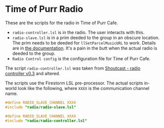 # Time of Purr Radio

These are the scripts for the radio in Time of Purr Cafe.

*   `radio-controller.lsl` is in the radio.
    The user interacts with this.
*   `radio-slave.lsl` is in a prim deeded to the group in an obscure location.
    The prim needs to be deeded for `llSetParcelMusicURL` to work.
    Details are in
    [the documentation](http://wiki.secondlife.com/wiki/LlSetParcelMusicURL).
    It's a pain in the butt when the actual radio is deeded to the group.
*   `Radio Control config` is the configuration file for Time of Purr Cafe.

The script `radio-controller.lsl` was taken from
[Shoutcast - radio controller v0.3](http://wiki.secondlife.com/wiki/Shoutcast_-_radio_controller_v0.3_(remake_of_similar_scripts))
and altered.

The scripts use the Firestorm LSL pre-processor.
The actual scripts in-world look like the following,
where `XXXX` is the communication channel name.

```c
#define RADIO_SLAVE_CHANNEL XXXX
#include "radio/radio-slave.lsl"
```

```c
#define RADIO_SLAVE_CHANNEL XXXX
#include "radio/radio-controller.lsl"
```
